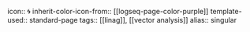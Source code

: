 icon:: 🌀
inherit-color-icon-from:: [[logseq-page-color-purple]]
template-used:: standard-page
tags:: [[linag]], [[vector analysis]] 
alias:: singular
